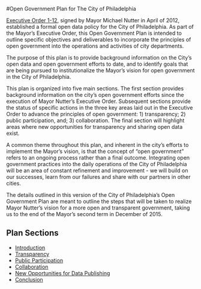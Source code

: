 #Open Government Plan for The City of Philadelphia

[Executive Order 1-12](https://gist.github.com/3623582), signed by Mayor Michael Nutter in April of 2012, established a formal open data policy for the City of Philadelphia. As part of the Mayor’s Executive Order, this Open Government Plan is intended to outline specific objectives and deliverables to incorporate the principles of open government into the operations and activities of city departments.

The purpose of this plan is to  provide background information on the City’s open data and open government efforts to date, and to identify goals that are being pursued to institutionalize the Mayor’s vision for open government in the City of Philadelphia. 

This plan is organized into five main sections. The first section provides background information on the city’s open government efforts since the execution of Mayor Nutter’s Executive Order. Subsequent sections provide the status of specific actions in the three key areas laid out in the Executive Order to advance the principles of open government: 1) transparency; 2) public participation, and; 3) collaboration. The final section will highlight areas where new opportunities for transparency and sharing open data exist. 

A common theme throughout this plan, and inherent in the city’s efforts to implement the Mayor’s vision, is that the concept of “open government” refers to an ongoing process rather than a final outcome.  Integrating open government practices into the daily operations of the City of Philadelphia will be an area of constant refinement and improvement - we will build on our successes, learn from our failures and share with our partners in other cities.

The details outlined in this version of the City of Philadelphia’s Open Government Plan are meant to outline the steps that will be taken to realize Mayor Nutter’s vision for a more open and transparent government, taking us to the end of the Mayor’s second term in December of 2015.

## Plan Sections

* [Introduction](https://github.com/CityOfPhiladelphia/open-gov-phl/wiki/Introduction)
* [Transparency](https://github.com/CityOfPhiladelphia/open-gov-phl/wiki/Transparency)
* [Public Participation](https://github.com/CityOfPhiladelphia/open-gov-phl/wiki/Public-Participation)
* [Collaboration](https://github.com/CityOfPhiladelphia/open-gov-phl/wiki/Collaboration)
* [New Opportunities for Data Publishing](https://github.com/CityOfPhiladelphia/open-gov-phl/wiki/New-Opportunities-for-Data-Publishing)
* [Conclusion](https://github.com/CityOfPhiladelphia/open-gov-phl/wiki/Conclusion)
